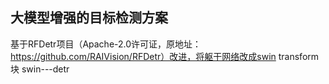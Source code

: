 ## 大模型增强的目标检测方案  
基于RFDetr项目（Apache-2.0许可证，原地址：https://github.com/RAIVision/RFDetr）改进，将躯干网络改成swin transform块 
swin---detr
